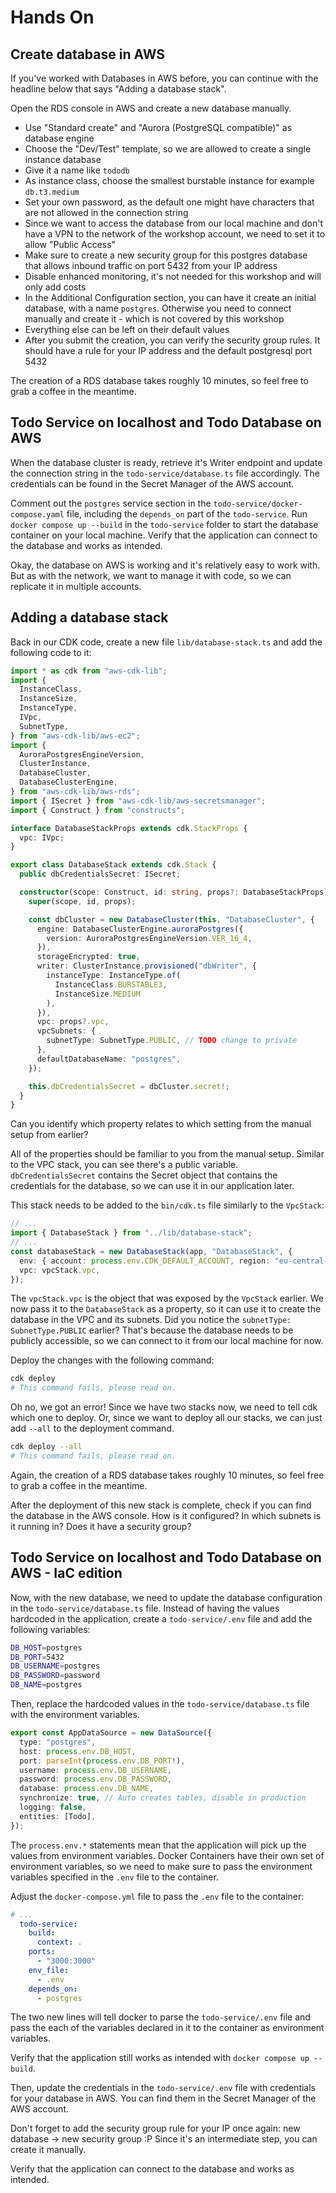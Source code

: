 # Hands On

## Create database in AWS

If you've worked with Databases in AWS before, you can continue with the headline below that says "Adding a database stack".

Open the RDS console in AWS and create a new database manually.

- Use "Standard create" and "Aurora (PostgreSQL compatible)" as database engine
- Choose the "Dev/Test" template, so we are allowed to create a single instance database
- Give it a name like `tododb`
- As instance class, choose the smallest burstable instance for example `db.t3.medium`
- Set your own password, as the default one might have characters that are not allowed in the connection string
- Since we want to access the database from our local machine and don't have a VPN to the network of the workshop account, we need to set it to allow "Public Access"
- Make sure to create a new security group for this postgres database that allows inbound traffic on port 5432 from your IP address
- Disable enhanced monitoring, it's not needed for this workshop and will only add costs
- In the Additional Configuration section, you can have it create an initial database, with a name `postgres`. Otherwise you need to connect manually and create it - which is not covered by this workshop
- Everything else can be left on their default values
- After you submit the creation, you can verify the security group rules. It should have a rule for your IP address and the default postgresql port 5432

The creation of a RDS database takes roughly 10 minutes, so feel free to grab a coffee in the meantime.


## Todo Service on localhost and Todo Database on AWS

When the database cluster is ready, retrieve it's Writer endpoint and update the connection string in the `todo-service/database.ts` file accordingly.
The credentials can be found in the Secret Manager of the AWS account.

Comment out the `postgres` service section in the `todo-service/docker-compose.yaml` file, including the `depends_on` part of the `todo-service`.
Run `docker compose up --build` in the `todo-service` folder to start the database container on your local machine.
Verify that the application can connect to the database and works as intended.

Okay, the database on AWS is working and it's relatively easy to work with. But as with the network, we want to manage it with code, so we can replicate it in multiple accounts.

## Adding a database stack

Back in our CDK code, create a new file `lib/database-stack.ts` and add the following code to it:

```typescript
import * as cdk from "aws-cdk-lib";
import {
  InstanceClass,
  InstanceSize,
  InstanceType,
  IVpc,
  SubnetType,
} from "aws-cdk-lib/aws-ec2";
import {
  AuroraPostgresEngineVersion,
  ClusterInstance,
  DatabaseCluster,
  DatabaseClusterEngine,
} from "aws-cdk-lib/aws-rds";
import { ISecret } from "aws-cdk-lib/aws-secretsmanager";
import { Construct } from "constructs";

interface DatabaseStackProps extends cdk.StackProps {
  vpc: IVpc;
}

export class DatabaseStack extends cdk.Stack {
  public dbCredentialsSecret: ISecret;

  constructor(scope: Construct, id: string, props?: DatabaseStackProps) {
    super(scope, id, props);

    const dbCluster = new DatabaseCluster(this, "DatabaseCluster", {
      engine: DatabaseClusterEngine.auroraPostgres({
        version: AuroraPostgresEngineVersion.VER_16_4,
      }),
      storageEncrypted: true,
      writer: ClusterInstance.provisioned("dbWriter", {
        instanceType: InstanceType.of(
          InstanceClass.BURSTABLE3,
          InstanceSize.MEDIUM
        ),
      }),
      vpc: props?.vpc,
      vpcSubnets: {
        subnetType: SubnetType.PUBLIC, // TODO change to private
      },
      defaultDatabaseName: "postgres",
    });

    this.dbCredentialsSecret = dbCluster.secret!;
  }
}
```

Can you identify which property relates to which setting from the manual setup from earlier?

All of the properties should be familiar to you from the manual setup.
Similar to the VPC stack, you can see there's a public variable. `dbCredentialsSecret` contains the Secret object that contains the credentials for the database, so we can use it in our application later.

This stack needs to be added to the `bin/cdk.ts` file similarly to the `VpcStack`:

```typescript
// ...
import { DatabaseStack } from "../lib/database-stack";
// ...
const databaseStack = new DatabaseStack(app, "DatabaseStack", {
  env: { account: process.env.CDK_DEFAULT_ACCOUNT, region: "eu-central-1" },
  vpc: vpcStack.vpc,
});
```

The `vpcStack.vpc` is the object that was exposed by the `VpcStack` earlier. We now pass it to the `DatabaseStack` as a property, so it can use it to create the database in the VPC and its subnets.
Did you notice the `subnetType: SubnetType.PUBLIC` earlier? That's because the database needs to be publicly accessible, so we can connect to it from our local machine for now.

Deploy the changes with the following command:

```sh
cdk deploy
# This command fails, please read on.
```

Oh no, we got an error!
Since we have two stacks now, we need to tell cdk which one to deploy. Or, since we want to deploy all our stacks, we can just add `--all` to the deployment command.

```sh
cdk deploy --all
# This command fails, please read on.
```

Again, the creation of a RDS database takes roughly 10 minutes, so feel free to grab a coffee in the meantime.

After the deployment of this new stack is complete, check if you can find the database in the AWS console.
How is it configured? In which subnets is it running in? Does it have a security group?


## Todo Service on localhost and Todo Database on AWS - IaC edition

Now, with the new database, we need to update the database configuration in the `todo-service/database.ts` file.
Instead of having the values hardcoded in the application, create a `todo-service/.env` file and add the following variables:

```sh
DB_HOST=postgres
DB_PORT=5432
DB_USERNAME=postgres
DB_PASSWORD=password
DB_NAME=postgres
```

Then, replace the hardcoded values in the `todo-service/database.ts` file with the environment variables.

```typescript
export const AppDataSource = new DataSource({
  type: "postgres",
  host: process.env.DB_HOST,
  port: parseInt(process.env.DB_PORT!),
  username: process.env.DB_USERNAME,
  password: process.env.DB_PASSWORD,
  database: process.env.DB_NAME,
  synchronize: true, // Auto creates tables, disable in production
  logging: false,
  entities: [Todo],
});
```

The `process.env.*` statements mean that the application will pick up the values from environment variables.
Docker Containers have their own set of environment variables, so we need to make sure to pass the environment variables specified in the `.env` file to the container.

Adjust the `docker-compose.yml` file to pass the `.env` file to the container:

```yaml
# ...
  todo-service:
    build:
      context: .
    ports:
      - "3000:3000"
    env_file:
      - .env
    depends_on:
      - postgres
```

The two new lines will tell docker to parse the `todo-service/.env` file and pass the each of the variables declared in it to the container as environment variables.

Verify that the application still works as intended with `docker compose up --build`.

Then, update the credentials in the `todo-service/.env` file with credentials for your database in AWS.
You can find them in the Secret Manager of the AWS account.

Don't forget to add the security group rule for your IP once again: new database -> new security group :P
Since it's an intermediate step, you can create it manually.

Verify that the application can connect to the database and works as intended.
